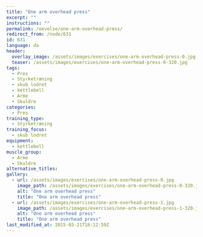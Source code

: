 ```yaml
---
title: "One arm overhead press"
excerpt: ""
instructions: ""
permalink: /oevelse/one-arm-overhead-press/
redirect_from: /node/631
id: 631
language: da
header:
  overlay_image: /assets/images/exercises/one-arm-overhead-press-0.jpg
  teaser: /assets/images/exercises/one-arm-overhead-press-0-320.jpg
tags:
  - Pres
  - Styrketræning
  - skub lodret
  - kettlebell
  - Arme
  - Skuldre
categories:
  - Pres
training_type: 
  - Styrketræning
training_focus: 
  - skub lodret
equipment:
  - kettlebell
muscle_group:
  - Arme
  - Skuldre
alternative_titles:
gallery:
  - url: /assets/images/exercises/one-arm-overhead-press-0.jpg
    image_path: /assets/images/exercises/one-arm-overhead-press-0-320.jpg
    alt: "One arm overhead press"
    title: "One arm overhead press"
  - url: /assets/images/exercises/one-arm-overhead-press-1.jpg
    image_path: /assets/images/exercises/one-arm-overhead-press-1-320.jpg
    alt: "One arm overhead press"
    title: "One arm overhead press"
last_modified_at: 2015-03-21T16:12:59Z
---
```



